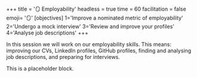 +++
title = '🪞 Employability'
headless = true
time = 60
facilitation = false
emoji= '🪞'
[objectives]
    1='Improve a nominated metric of employability'
    2='Undergo a mock interview'
    3='Review and improve your profiles'
    4='Analyse job descriptions'
+++

In this session we will work on our employability skills. This means: improving our CVs, LinkedIn profiles, GitHub profiles, finding and analysing job descriptions, and preparing for interviews.

This is a placeholder block.
